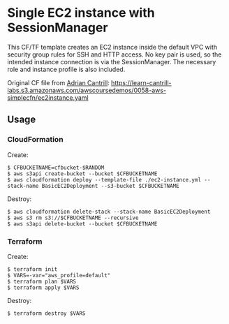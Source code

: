 # Single EC2 instance with SessionManager

This CF/TF template creates an EC2 instance inside the default VPC with security group rules for SSH and HTTP access. No key pair is used, so the intended instance connection is via the SessionManager. The necessary role and instance profile is also included.

Original CF file from [Adrian Cantrill](https://cantrill.io/): https://learn-cantrill-labs.s3.amazonaws.com/awscoursedemos/0058-aws-simplecfn/ec2instance.yaml

## Usage

### CloudFormation

Create:

```console
$ CFBUCKETNAME=cfbucket-$RANDOM
$ aws s3api create-bucket --bucket $CFBUCKETNAME
$ aws cloudformation deploy --template-file ./ec2-instance.yml --stack-name BasicEC2Deployment --s3-bucket $CFBUCKETNAME
```

Destroy:

```console
$ aws cloudformation delete-stack --stack-name BasicEC2Deployment
$ aws s3 rm s3://$CFBUCKETNAME --recursive
$ aws s3api delete-bucket --bucket $CFBUCKETNAME
```

### Terraform

Create:

```console
$ terraform init
$ VARS=-var="aws_profile=default"
$ terraform plan $VARS
$ terraform apply $VARS
```

Destroy:

```console
$ terraform destroy $VARS
```
